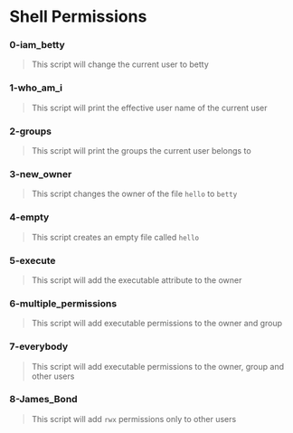 # Shell Permissions 

### 0-iam_betty
> This script will change the current user to betty 

### 1-who_am_i
> This script will print the effective user name of the current user

### 2-groups 
> This script will print the groups the current user belongs to 

### 3-new_owner
> This script changes the owner of the file `hello` to `betty`

### 4-empty
> This script creates an empty file called `hello`

### 5-execute
> This script will add the executable attribute to the owner

### 6-multiple_permissions
> This script will add executable permissions to the owner and group

### 7-everybody
> This script will add executable permissions to the owner, group and other users

### 8-James_Bond 
> This script will add `rwx` permissions only to other users

